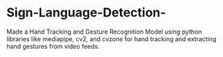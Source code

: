 # Sign-Language-Detection-
 Made a Hand Tracking and Gesture Recognition Model using python libraries like mediapipe, cv2, and cvzone for hand tracking and extracting hand gestures from video feeds.
